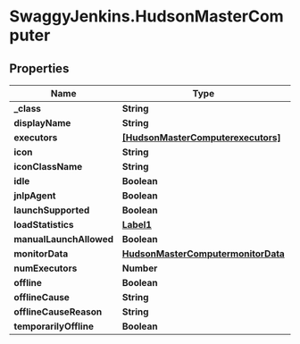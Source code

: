 # SwaggyJenkins.HudsonMasterComputer

## Properties

Name | Type | Description | Notes
------------ | ------------- | ------------- | -------------
**_class** | **String** |  | [optional] 
**displayName** | **String** |  | [optional] 
**executors** | [**[HudsonMasterComputerexecutors]**](HudsonMasterComputerexecutors.md) |  | [optional] 
**icon** | **String** |  | [optional] 
**iconClassName** | **String** |  | [optional] 
**idle** | **Boolean** |  | [optional] 
**jnlpAgent** | **Boolean** |  | [optional] 
**launchSupported** | **Boolean** |  | [optional] 
**loadStatistics** | [**Label1**](Label1.md) |  | [optional] 
**manualLaunchAllowed** | **Boolean** |  | [optional] 
**monitorData** | [**HudsonMasterComputermonitorData**](HudsonMasterComputermonitorData.md) |  | [optional] 
**numExecutors** | **Number** |  | [optional] 
**offline** | **Boolean** |  | [optional] 
**offlineCause** | **String** |  | [optional] 
**offlineCauseReason** | **String** |  | [optional] 
**temporarilyOffline** | **Boolean** |  | [optional] 


